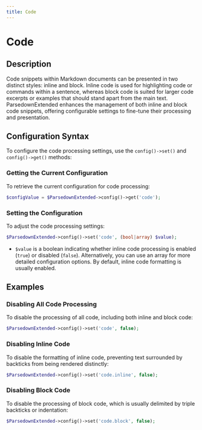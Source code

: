 ```yaml
---
title: Code
---
```


# Code

## Description

Code snippets within Markdown documents can be presented in two distinct styles: inline and block. Inline code is used for highlighting code or commands within a sentence, whereas block code is suited for larger code excerpts or examples that should stand apart from the main text. ParsedownExtended enhances the management of both inline and block code snippets, offering configurable settings to fine-tune their processing and presentation.

## Configuration Syntax

To configure the code processing settings, use the `config()->set()` and `config()->get()` methods:

### Getting the Current Configuration

To retrieve the current configuration for code processing:

```php
$configValue = $ParsedownExtended->config()->get('code');
```

### Setting the Configuration

To adjust the code processing settings:

```php
$ParsedownExtended->config()->set('code', (bool|array) $value);
```

- `$value` is a boolean indicating whether inline code processing is enabled (`true`) or disabled (`false`). Alternatively, you can use an array for more detailed configuration options. By default, inline code formatting is usually enabled.

## Examples

### Disabling All Code Processing

To disable the processing of all code, including both inline and block code:

```php
$ParsedownExtended->config()->set('code', false);
```

### Disabling Inline Code

To disable the formatting of inline code, preventing text surrounded by backticks from being rendered distinctly:

```php
$ParsedownExtended->config()->set('code.inline', false);
```

### Disabling Block Code

To disable the processing of block code, which is usually delimited by triple backticks or indentation:

```php
$ParsedownExtended->config()->set('code.block', false);
```